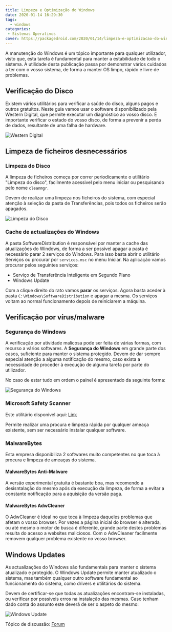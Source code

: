```yaml
---
title: Limpeza e Optimização do Windows
date: 2020-01-14 16:29:30
tags: 
  - windows
categories: 
 - Sistemas Operativos
cover: https://packagedroid.com/2020/01/14/limpeza-e-optimizacao-do-windows-limpeza-e-optimizacao-do-windows/windows10.jpg
---
```


A manutenção do Windows é um tópico importante para qualquer utilizador, visto que, esta tarefa é fundamental para manter a estabilidade de todo o sistema.
A utilidade desta publicação passa por demonstrar vários cuidados a ter com o vosso sistema, de forma a manter OS limpo, rápido e livre de problemas.

## Verificação do Disco

Existem vários utilitários para verificar a saúde do disco, alguns pagos e outros gratuitos.
Neste guia vamos usar o software disponibilizado pela Western Digital, que permite executar um diagnóstico ao vosso disco.
É importante verificar o estado do vosso disco, de forma a prevenir a perda de dados, resultante de uma falha de hardware.

![Western Digital](western-digital.jpg)

## Limpeza de ficheiros desnecessários

### Limpeza do Disco
A limpeza de ficheiros começa por correr periodicamente o utilitário "Limpeza do disco", facilmente acessivel pelo menu iniciar ou pesquisando pelo nome ```cleanmgr```.

Devem de realizar uma limpeza nos ficheiros do sistema, com especial atenção à seleção da pasta de Transferências, pois todos os ficheiros serão apagados.

![Limpeza do Disco](limpeza-disco.jpg)

### Cache de actualizações do Windows

A pasta SoftwareDistribution é responsável por manter a cache das atualizações do Windows, de forma a ser possivel apagar a pasta é necessário parar 2 serviços do Windows.
Para isso basta abrir o utilitário Serviços ou procurar por ```services.msc``` no menu Iniciar.
Na aplicação vamos procurar pelos seguintes serviços:

* Serviço de Transferência Inteligente em Segundo Plano
* Windows Update

Com a clique direito do rato vamos **parar** os serviços.
Agora basta aceder à pasta ```C:\Windows\SoftwareDistribution``` e apagar a mesma.
Os serviços voltam ao normal funcionamento depois de reiniciarem a máquina.

## Verificação por vírus/malware

### Segurança do Windows
A verificação por atividade malicosa pode ser feita de várias formas, com recurso a vários softwares.
A **Segurança do Windows** em grande parte dos casos, suficiente para manter o sistema protegido.
Devem de dar sempre especial atenção a alguma notificação do mesmo, caso exista a necessidade de proceder à execução de alguma tarefa por parte do utilizador.

No caso de estar tudo em ordem o painel é apresentado da seguinte forma:

![Segurança do Windows](seguranca-windows.jpg)

### Microsoft Safety Scanner

Este utilitário disponivel aqui: [Link](https://docs.microsoft.com/en-us/windows/security/threat-protection/intelligence/safety-scanner-download)

Permite realizar uma procura e limpeza rápida por qualquer ameaça existente, sem ser necessário instalar qualquer software.

### MalwareBytes

Esta empresa disponibiliza 2 softwares muito competentes no que toca à procura e limpeza de ameaças do sistema.

#### MalwareBytes Anti-Malware

A versão experimental gratuita é bastante boa, mas recomendo a desisntalação do mesmo após da execução da limpeza, de forma a evitar a constante notificação para a aquisição da versão paga.

#### MalwareBytes AdwCleaner

O AdwCleaner é ideal no que toca à limpeza daqueles problemas que afetam o vosso browser.
Por vezes a página inicial do browser é alterada, ou até mesmo o motor de busca é diferente, grande parte destes problemas resulta do acesso a websites maliciosos.
Com o AdwCleaner facilmente removem qualquer problema existente no vosso browser.

## Windows Updates
As actualizações do Windows são fundamentais para manter o sistema atualizado e protegido.
O Windows Update permite manter atualizado o sistema, mas também qualquer outro software fundamental ao funcionamento do sistema, como drivers e utilitários do sistema.

Devem de certificar-se que todas as atualizações encontram-se instaladas, ou verificar por possiveis erros na instalação das mesmas.
Caso tenham dado conta do assunto este deverá de ser o aspeto do mesmo:

![Windows Update](windows-update.jpg)

Tópico de discussão: [Forum](https://forum.packagedroid.com/t/limpeza-e-optimizacao-do-windows/15)